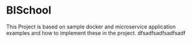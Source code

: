 # BISchool

This Project is based on sample docker and microservice application examples and how to implement these in the project.
dfsadfsadfsadfsadf
